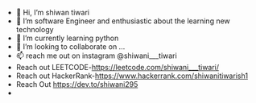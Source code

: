 - 👋 Hi, I’m shiwan tiwari 
- 👀 I’m software Engineer and enthusiastic about the learning new technology 
- 🌱 I’m currently learning python
- 💞️ I’m looking to collaborate on ...
- 📫  reach me out on instagram @shiwani___tiwari 
- Reach out LEETCODE-https://leetcode.com/shiwani___tiwari/
- Reach out HackerRank-https://www.hackerrank.com/shiwanitiwarish1
- Reach Out  https://dev.to/shiwani295
- 

<!---
shiwani295/shiwani295 is a ✨ special ✨ repository because its `README.md` (this file) appears on your GitHub profile.
You can click the Preview link to take a look at your changes.
--->
